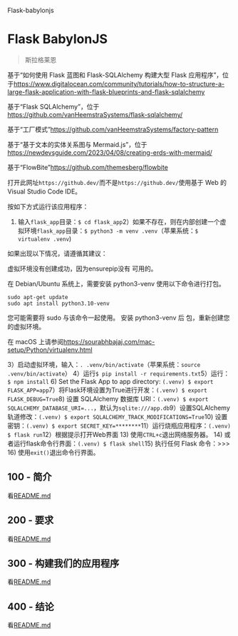Flask-babylonjs

# Flask BabylonJS

> 斯拉格莱恩

基于“如何使用 Flask 蓝图和 Flask-SQLAlchemy 构建大型 Flask 应用程序”，位于<https://www.digitalocean.com/community/tutorials/how-to-structure-a-large-flask-application-with-flask-blueprints-and-flask-sqlalchemy>

基于“Flask SQLAlchemy”，位于<https://github.com/vanHeemstraSystems/flask-sqlalchemy/>

基于“工厂模式”<https://github.com/vanHeemstraSystems/factory-pattern>

基于“基于文本的实体关系图与 Mermaid.js”，位于<https://newdevsguide.com/2023/04/08/creating-erds-with-mermaid/>

基于“FlowBite”<https://github.com/themesberg/flowbite>

打开此网址`https://github.dev/`而不是`https://github.dev/`使用基于 Web 的 Visual Studio Code IDE。

按如下方式运行该应用程序：

1) 输入`flask_app`目录：`$ cd flask_app`2）如果不存在，则在内部创建一个虚拟环境`flask_app`目录：`$ python3 -m venv .venv`（苹果系统：`$ virtualenv .venv`)

如果出现以下情况，请遵循其建议：

虚拟环境没有创建成功，因为ensurepip没有
可用的。

在 Debian/Ubuntu 系统上，需要安装 python3-venv
使用以下命令进行打包。

    sudo apt-get update
    sudo apt install python3.10-venv

您可能需要将 sudo 与该命令一起使用。  安装 python3-venv 后
包，重新创建您的虚拟环境。

在 macOS 上请参阅<https://sourabhbajaj.com/mac-setup/Python/virtualenv.html>

3）启动虚拟环境，输入：`. .venv/bin/activate`（苹果系统：`source .venv/bin/activate`）
4）运行`$ pip install -r requirements.txt`5）运行：`$ npm install`
6) Set the Flask App to app directory: `(.venv) $ export FLASK_APP=app`7）将Flask环境设置为True进行开发：`(.venv) $ export FLASK_DEBUG=True`8) 设置 SQLAlchemy 数据库 URI：`(.venv) $ export SQLALCHEMY_DATABASE_URI=...`，默认为`sqlite:///app.db`9）设置SQLAlchemy轨道修改：`(.venv) $ export SQLALCHEMY_TRACK_MODIFICATIONS=True`10) 设置密钥：`(.venv) $ export SECRET_KEY=********`11）运行烧瓶应用程序：`(.venv) $ flask run`12）根据提示打开Web界面
13) 使用`CTRL+c`退出网络服务器。
14) 或者运行flask命令行界面：`(.venv) $ flask shell`15) 执行任何 Flask 命令：>>>
16) 使用`exit()`退出命令行界面。

## 100 - 简介

看[README.md](./100/README.md)

## 200 - 要求

看[README.md](./200/README.md)

## 300 - 构建我们的应用程序

看[README.md](./300/README.md)

## 400 - 结论

看[README.md](./400/README.md)
